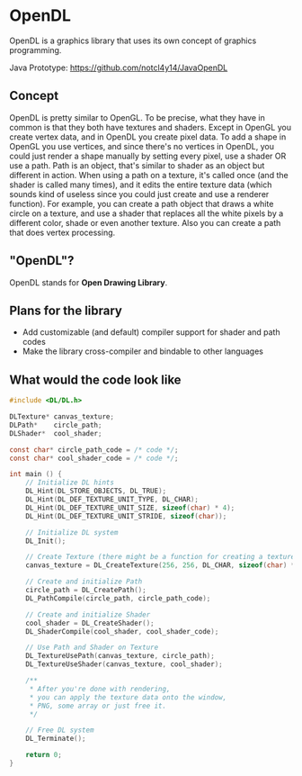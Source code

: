 # OpenDL

OpenDL is a graphics library that uses its own concept of graphics programming.

Java Prototype: https://github.com/notcl4y14/JavaOpenDL

## Concept

OpenDL is pretty similar to OpenGL. To be precise, what they have in common is that they both have textures and shaders. Except in OpenGL you create vertex data, and in OpenDL you create pixel data. To add a shape in OpenGL you use vertices, and since there's no vertices in OpenDL, you could just render a shape manually by setting every pixel, use a shader OR use a path. Path is an object, that's similar to shader as an object but different in action. When using a path on a texture, it's called once (and the shader is called many times), and it edits the entire texture data (which sounds kind of useless since you could just create and use a renderer function). For example, you can create a path object that draws a white circle on a texture, and use a shader that replaces all the white pixels by a different color, shade or even another texture. Also you can create a path that does vertex processing.

## "OpenDL"?

OpenDL stands for **Open Drawing Library**.

## Plans for the library

- Add customizable (and default) compiler support for shader and path codes
- Make the library cross-compiler and bindable to other languages

## What would the code look like

```c
#include <DL/DL.h>

DLTexture* canvas_texture;
DLPath*    circle_path;
DLShader*  cool_shader;

const char* circle_path_code = /* code */;
const char* cool_shader_code = /* code */;

int main () {
	// Initialize DL hints
	DL_Hint(DL_STORE_OBJECTS, DL_TRUE);
	DL_Hint(DL_DEF_TEXTURE_UNIT_TYPE, DL_CHAR);
	DL_Hint(DL_DEF_TEXTURE_UNIT_SIZE, sizeof(char) * 4);
	DL_Hint(DL_DEF_TEXTURE_UNIT_STRIDE, sizeof(char));

	// Initialize DL system
	DL_Init();

	// Create Texture (there might be a function for creating a texture with default parameters)
	canvas_texture = DL_CreateTexture(256, 256, DL_CHAR, sizeof(char) * 4, sizeof(char));

	// Create and initialize Path
	circle_path = DL_CreatePath();
	DL_PathCompile(circle_path, circle_path_code);

	// Create and initialize Shader
	cool_shader = DL_CreateShader();
	DL_ShaderCompile(cool_shader, cool_shader_code);

	// Use Path and Shader on Texture
	DL_TextureUsePath(canvas_texture, circle_path);
	DL_TextureUseShader(canvas_texture, cool_shader);

	/**
	 * After you're done with rendering,
	 * you can apply the texture data onto the window,
	 * PNG, some array or just free it.
	 */

	// Free DL system
	DL_Terminate();

	return 0;
}